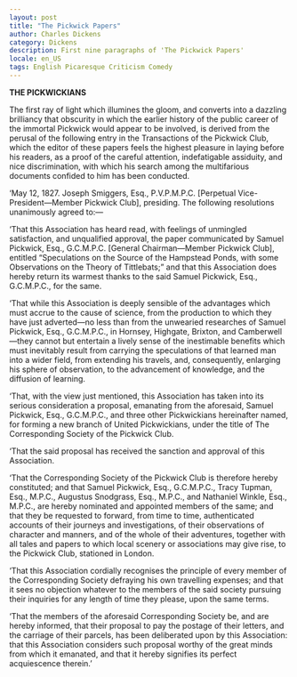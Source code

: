 ```yaml
---
layout: post
title: "The Pickwick Papers"
author: Charles Dickens
category: Dickens
description: First nine paragraphs of 'The Pickwick Papers'
locale: en_US
tags: English Picaresque Criticism Comedy
---
```

<strong>THE PICKWICKIANS</strong>
<p></p>

The first ray of light which illumines the gloom, and converts into a dazzling
brilliancy that obscurity in which the earlier history of the public career<!--more--> of
the immortal Pickwick would appear to be involved, is derived from the perusal
of the following entry in the Transactions of the Pickwick Club, which the
editor of these papers feels the highest pleasure in laying before his readers,
as a proof of the careful attention, indefatigable assiduity, and nice
discrimination, with which his search among the multifarious documents confided
to him has been conducted.

‘May 12, 1827. Joseph Smiggers, Esq., P.V.P.M.P.C. [Perpetual
Vice-President—Member Pickwick Club], presiding. The following resolutions
unanimously agreed to:—

‘That this Association has heard read, with feelings of unmingled satisfaction,
and unqualified approval, the paper communicated by Samuel Pickwick, Esq.,
G.C.M.P.C. [General Chairman—Member Pickwick Club], entitled “Speculations on
the Source of the Hampstead Ponds, with some Observations on the Theory of
Tittlebats;” and that this Association does hereby return its warmest thanks to
the said Samuel Pickwick, Esq., G.C.M.P.C., for the same.

‘That while this Association is deeply sensible of the advantages which must
accrue to the cause of science, from the production to which they have just
adverted—no less than from the unwearied researches of Samuel Pickwick, Esq.,
G.C.M.P.C., in Hornsey, Highgate, Brixton, and Camberwell—they cannot but
entertain a lively sense of the inestimable benefits which must inevitably
result from carrying the speculations of that learned man into a wider field,
from extending his travels, and, consequently, enlarging his sphere of
observation, to the advancement of knowledge, and the diffusion of learning.

‘That, with the view just mentioned, this Association has taken into its serious
consideration a proposal, emanating from the aforesaid, Samuel Pickwick, Esq.,
G.C.M.P.C., and three other Pickwickians hereinafter named, for forming a new
branch of United Pickwickians, under the title of The Corresponding Society of
the Pickwick Club.

‘That the said proposal has received the sanction and approval of this
Association.

‘That the Corresponding Society of the Pickwick Club is therefore hereby
constituted; and that Samuel Pickwick, Esq., G.C.M.P.C., Tracy Tupman, Esq.,
M.P.C., Augustus Snodgrass, Esq., M.P.C., and Nathaniel Winkle, Esq., M.P.C.,
are hereby nominated and appointed members of the same; and that they be
requested to forward, from time to time, authenticated accounts of their
journeys and investigations, of their observations of character and manners, and
of the whole of their adventures, together with all tales and papers to which
local scenery or associations may give rise, to the Pickwick Club, stationed in
London.

‘That this Association cordially recognises the principle of every member of the
Corresponding Society defraying his own travelling expenses; and that it sees no
objection whatever to the members of the said society pursuing their inquiries
for any length of time they please, upon the same terms.

‘That the members of the aforesaid Corresponding Society be, and are hereby
informed, that their proposal to pay the postage of their letters, and the
carriage of their parcels, has been deliberated upon by this Association: that
this Association considers such proposal worthy of the great minds from which it
emanated, and that it hereby signifies its perfect acquiescence therein.’